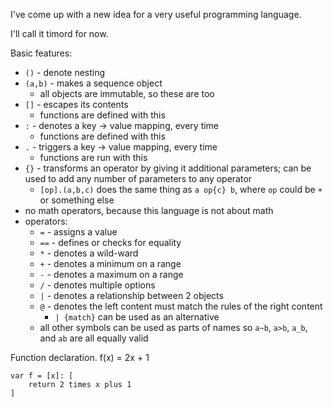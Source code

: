
I've come up with a new idea for a very useful programming language.

I'll call it timord for now.

Basic features:
* `()` - denote nesting
* `(a,b)` - makes a sequence object
    * all objects are immutable, so these are too
* `[]` - escapes its contents
    * functions are defined with this
* `:` - denotes a key -> value mapping, every time
    * functions are defined with this
* `.` - triggers a key -> value mapping, every time
    * functions are run with this
* `{}` - transforms an operator by giving it additional parameters; can be used to add any number of parameters to any operator
    * `[op].(a,b,c)` does the same thing as `a op{c} b`, where `op` could be `+` or something else
* no math operators, because this language is not about math
* operators:
    * `=` - assigns a value
    * `==` - defines or checks for equality
    * `*` - denotes a wild-ward
    * `+` - denotes a minimum on a range
    * `-` - denotes a maximum on a range
    * `/` - denotes multiple options
    * `|` - denotes a relationship between 2 objects
    * `@` - denotes the left content must match the rules of the right content
        * `| {match}` can be used as an alternative
    * all other symbols can be used as parts of names so `a~b`, `a>b`, `a_b`, and `ab` are all equally valid

Function declaration. f(x) = 2x + 1
```
var f = [x]: [
    return 2 times x plus 1
]
```



